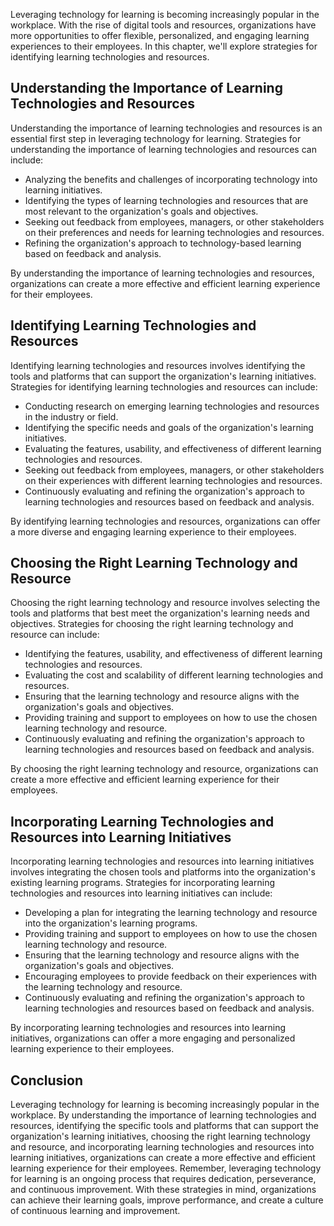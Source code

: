 
Leveraging technology for learning is becoming increasingly popular in the workplace. With the rise of digital tools and resources, organizations have more opportunities to offer flexible, personalized, and engaging learning experiences to their employees. In this chapter, we'll explore strategies for identifying learning technologies and resources.

Understanding the Importance of Learning Technologies and Resources
-------------------------------------------------------------------

Understanding the importance of learning technologies and resources is an essential first step in leveraging technology for learning. Strategies for understanding the importance of learning technologies and resources can include:

* Analyzing the benefits and challenges of incorporating technology into learning initiatives.
* Identifying the types of learning technologies and resources that are most relevant to the organization's goals and objectives.
* Seeking out feedback from employees, managers, or other stakeholders on their preferences and needs for learning technologies and resources.
* Refining the organization's approach to technology-based learning based on feedback and analysis.

By understanding the importance of learning technologies and resources, organizations can create a more effective and efficient learning experience for their employees.

Identifying Learning Technologies and Resources
-----------------------------------------------

Identifying learning technologies and resources involves identifying the tools and platforms that can support the organization's learning initiatives. Strategies for identifying learning technologies and resources can include:

* Conducting research on emerging learning technologies and resources in the industry or field.
* Identifying the specific needs and goals of the organization's learning initiatives.
* Evaluating the features, usability, and effectiveness of different learning technologies and resources.
* Seeking out feedback from employees, managers, or other stakeholders on their experiences with different learning technologies and resources.
* Continuously evaluating and refining the organization's approach to learning technologies and resources based on feedback and analysis.

By identifying learning technologies and resources, organizations can offer a more diverse and engaging learning experience to their employees.

Choosing the Right Learning Technology and Resource
---------------------------------------------------

Choosing the right learning technology and resource involves selecting the tools and platforms that best meet the organization's learning needs and objectives. Strategies for choosing the right learning technology and resource can include:

* Identifying the features, usability, and effectiveness of different learning technologies and resources.
* Evaluating the cost and scalability of different learning technologies and resources.
* Ensuring that the learning technology and resource aligns with the organization's goals and objectives.
* Providing training and support to employees on how to use the chosen learning technology and resource.
* Continuously evaluating and refining the organization's approach to learning technologies and resources based on feedback and analysis.

By choosing the right learning technology and resource, organizations can create a more effective and efficient learning experience for their employees.

Incorporating Learning Technologies and Resources into Learning Initiatives
---------------------------------------------------------------------------

Incorporating learning technologies and resources into learning initiatives involves integrating the chosen tools and platforms into the organization's existing learning programs. Strategies for incorporating learning technologies and resources into learning initiatives can include:

* Developing a plan for integrating the learning technology and resource into the organization's learning programs.
* Providing training and support to employees on how to use the chosen learning technology and resource.
* Ensuring that the learning technology and resource aligns with the organization's goals and objectives.
* Encouraging employees to provide feedback on their experiences with the learning technology and resource.
* Continuously evaluating and refining the organization's approach to learning technologies and resources based on feedback and analysis.

By incorporating learning technologies and resources into learning initiatives, organizations can offer a more engaging and personalized learning experience to their employees.

Conclusion
----------

Leveraging technology for learning is becoming increasingly popular in the workplace. By understanding the importance of learning technologies and resources, identifying the specific tools and platforms that can support the organization's learning initiatives, choosing the right learning technology and resource, and incorporating learning technologies and resources into learning initiatives, organizations can create a more effective and efficient learning experience for their employees. Remember, leveraging technology for learning is an ongoing process that requires dedication, perseverance, and continuous improvement. With these strategies in mind, organizations can achieve their learning goals, improve performance, and create a culture of continuous learning and improvement.
